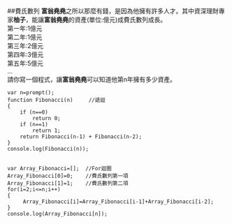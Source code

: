 ##費氏數列
**富翁堯堯**之所以那麼有錢，是因為他擁有許多人才。其中資深理財專家**柚子**，能讓**富翁堯堯**的資產(單位:億元)成費氏數列成長。  
第一年:1億元  
第二年:1億元  
第三年:2億元  
第四年:3億元  
第五年:5億元  
...  
請你寫一個程式，讓**富翁堯堯**可以知道他第n年擁有多少資產。
```
var n=prompt();
function Fibonacci(n)     //遞迴
{
    if (n==0)
        return 0;
    if (n==1)
        return 1;
    return Fibonacci(n-1) + Fibonacci(n-2);
}
console.log(Fibonacci(n));


var Array_Fibonacci=[];  //For迴圈
Array_Fibonacci[0]=0;    //費氏數列第一項
Array_Fibonacci[1]=1;    //費氏數列第二項
for(i=2;i<=n;i++)
{
     Array_Fibonacci[i]=Array_Fibonacci[i-1]+Array_Fibonacci[i-2];
}
console.log(Array_Fibonacci[n]);
```

